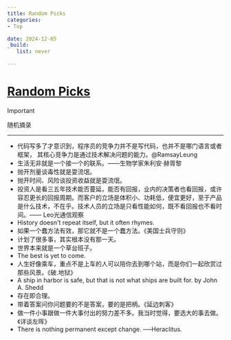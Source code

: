 ```yaml
---
title: Random Picks
categories:
- Top

date: 2024-12-05
_build:
   list: never

---
```


# [Random Picks](https://github.com/chinobing/chinobing.github.io/issues/17)

> [!IMPORTANT]
> 随机摘录

---
- 代码写多了才意识到，程序员的竞争力并不是写代码，也并不是哪门语言或者框架， 其核心竞争力是通过技术解决问题的能力。@RamsayLeung
- 生活无非就是一个接一个的联系。——生物学家朱利安·赫胥黎
- 抛开剂量谈毒性就是耍流氓。
- 抛开时间、风险谈投资收益就是耍流氓。
- 投资人是看三五年技术能否蔓延，能否有回报，业内的决策者也看回报，或许容忍更长的回报周期。而客户的立场是体积小、功耗低，便宜更好，至于产品是什么技术，不在乎。技术人员的立场是只看性能如何，既不看回报也不看时间。—— Leo光通信观察
- History doesn't repeat itself, but it often rhymes.
- 如果一个蠢方法有效，那它就不是一个蠢方法。《美国士兵守则》
- 计划了很多事，其实根本没有那一天。
- 世界本来就是一个草台班子。
- The best is yet to come.
- 人生好像乘车，重点不是上车的人可以陪你去到哪个站，而是你们一起欣赏过那些风景。《破.地狱》
-  A ship in harbor is safe, but that is not what ships are built for.  by John A. Shedd
- 存在即合理。
- 带着答案问你问题要的不是答案，要的是把柄。《延边刺客》
- 做一件小事跟做一件大事付出的努力差不多。我当时觉得，要选大的事去做。《详谈左晖》
- There is nothing permanent except change. ──Heraclitus.
